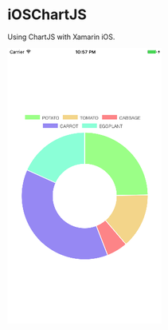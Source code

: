 # iOSChartJS


Using ChartJS with Xamarin iOS.

![alt tag](https://github.com/YuriAkiraH/iOSChartJS/blob/master/iOSChartJS/Resources/iOSChartJS_Doughnut.png)
